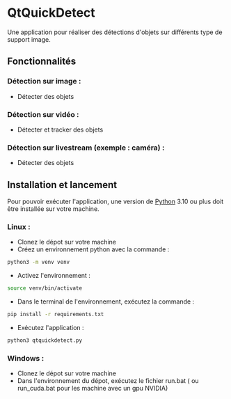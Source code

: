 # QtQuickDetect
Une application pour réaliser des détections d'objets sur différents type de support image.

## Fonctionnalités
### Détection sur image :
- Détecter des objets

### Détection sur vidéo :
- Détecter et tracker des objets 

### Détection sur livestream (exemple : caméra) :
- Détecter des objets


## Installation et lancement
Pour pouvoir exécuter l'application, une version de [Python](https://www.python.org/downloads/) 3.10 ou plus doit être installée sur votre machine. 
### Linux :
- Clonez le dépot sur votre machine
- Créez un environnement python avec la commande :
```bash
python3 -m venv venv
```
- Activez l'environnement :
```bash
source venv/bin/activate
```
- Dans le terminal de l'environnement, exécutez la commande : 
```bash
pip install -r requirements.txt
```
- Exécutez l'application :
```bash
python3 qtquickdetect.py
```
### Windows :
- Clonez le dépot sur votre machine
- Dans l'environnement du dépot, exécutez le fichier run.bat ( ou run_cuda.bat pour les machine avec un gpu NVIDIA)

## 
